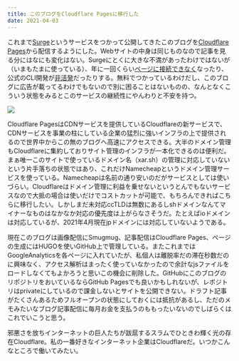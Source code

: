 ```yaml
---
title: このブログをCloudflare Pagesに移行した
date: 2021-04-03
---
```


これまで[Surge](https://surge.sh/)というサービスをつかって公開してきたこのブログを[Cloudflare Pages](https://pages.cloudflare.com/)から配信するようにした。Webサイトの中身は同じものなので記事を見る分にはなにも変化はない。Surgeにとくに大きな不満があったわけではないが（いまもたまに使っている）、年に一回くらい[ページに接続できなく](https://github.com/sintaxi/surge/issues/436)なったり、公式のCLI開発が[非活発](https://github.com/sintaxi/surge/issues)だったりする。無料でつかっているわけだし、このブログに広告が載ってるわけでもないので別に困ることはないものの、なんとなくこういう状態をみるとこのサービスの継続性にやんわりと不安を持つ。

![](https://photos.smugmug.com/photos/i-6wc5XXs/1/7e52cbfe/X2/i-6wc5XXs-X4.png)

Cloudflare PagesはCDNサービスを提供しているCloudflareの新サービスで、CDNサービスを事業の柱にしている企業の猛烈に強いインフラの上で提供されるので世界中からこの無のブログへ高速にアクセスできる。大半のドメイン管理もCloudflareに集約しておりサイト管理のインフラが一本化できるのは便利だ。まぁ唯一このサイトで使っているドメイン名（xar.sh）の管理に対応していないという片手落ちの状態ではあり、これだけNamecheapというドメイン管理サービスを使っている。Namecheapは名前の通り安いのだがサービスとしては使いづらい。Cloudflareはドメイン管理に利益を乗せないというとんでもないサービスなので大抵の場合は使いだけでコストカットが可能で、もちろんできればこちらに移行したい。しかしまだ未対応ccTLDは無数にあるしshドメインなんてマイナーなものはなかなか対応の優先度は上がらなさそうだ。たとえばioドメインは対応しているが、2021年4月現在jpドメインには対応していないようである。

現在このブログは画像配信にSmugmug、記事配信はCloudflare Pages、ページの生成にはHUGOを使いGitHub上で管理している。またこれまではGoogleAnalyticsを各ページに入れていたが、私個人は離脱率だの滞在秒数だのに興味なく、アクセス解析はまったく使っていなかったので余計なjsファイルをロードしなくてもよかろうと思いこの機会に削除した。GitHubにこのブログのリポジトリをおいているならGitHub Pagesでも良いかもしれないが、レポジトリはprivateにしているので課金しないとサイトを公開できない。ドラフト記事がたくさんあるためフルオープンの状態にしておくには抵抗があるし、ただのメモみたいなブログ記事配信に毎月お金を支払うのももったいないのでしばらくはこれでいこうと思う。

邪悪さを放ちインターネットの巨人たちが跋扈するスラムでひときわ輝く光の存在Cloudflare。私の一番好きなインターネット企業はCloudflareだ。いつかこんなところで働いてみたい。
